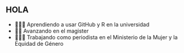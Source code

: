 ## HOLA 
- 👩🏽‍💻 Aprendiendo a usar GitHub y R en la universidad
- ✍🏽 Avanzando en el magister
- 🙋🏽‍♀️ Trabajando como periodista en el Ministerio de la Mujer y la Equidad de Género

<!--
**sarapascal/SaraPascal** is a ✨ _special_ ✨ repository.

- 👩🏽‍💻 Aprendiendo a usar GitHub en la universidad
- ✍🏽 Avanzando en el magister
- 🙋🏽‍♀️ Trabajando como periodista en el Ministerio de la Mujer y la Equidad de Género
-->
